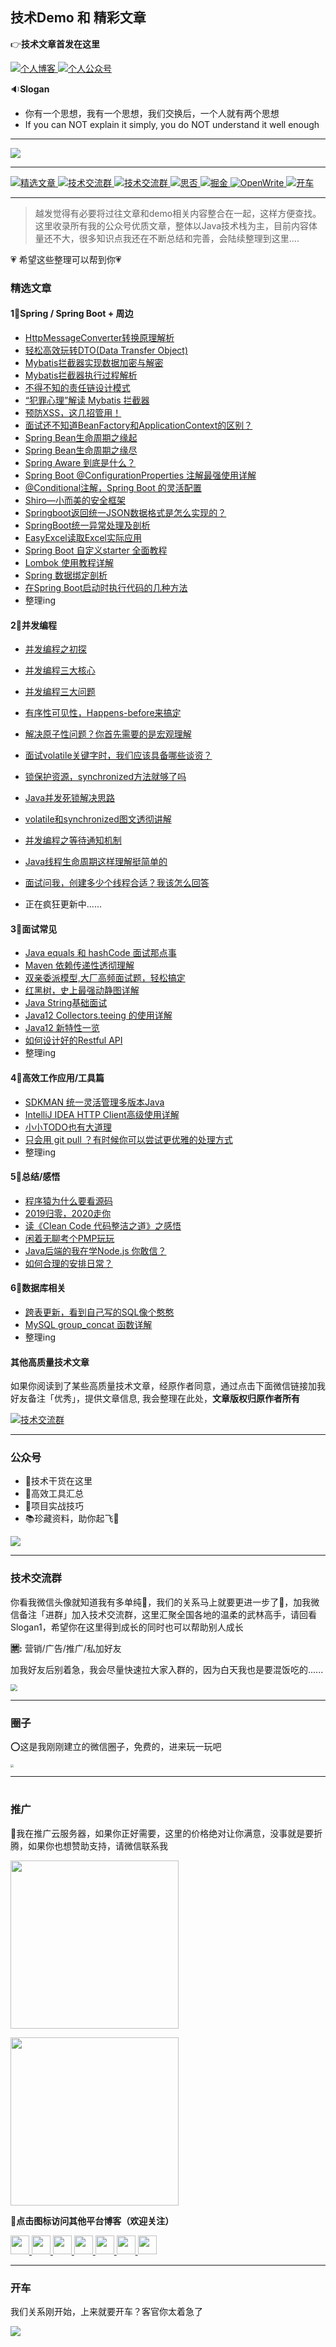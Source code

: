 ## 技术Demo 和 精彩文章



👉**技术文章首发在这里**

<p>
<a href="https://dayarch.top">
<img src="https://img.shields.io/badge/BLOG-%E6%97%A5%E6%8B%B1%E4%B8%80%E5%85%B5-brightgreen.svg" alt="个人博客">
</a>
<a href="#公众号">
<img src="https://img.shields.io/badge/%E5%85%AC%E4%BC%97%E5%8F%B7-%E6%97%A5%E6%8B%B1%E4%B8%80%E5%85%B5-blue.svg" alt="个人公众号">
</a>
</p>


🔉**Slogan** 

- 你有一个思想，我有一个思想，我们交换后，一个人就有两个思想
- If you can NOT explain it simply, you do NOT understand it well enough



---



![](https://cdn.jsdelivr.net/gh/FraserYu/img-host/blog-imgtaidu11.png)



---

<p>
<a href="#精选文章">
<img src="https://img.shields.io/badge/%E5%96%84%E7%94%A8Ctrl+F-%E9%98%85%E8%AF%BB%E7%B2%BE%E9%80%89%E6%96%87%E7%AB%A0-orange.svg" alt="精选文章">
</a>
<a href="#技术交流群">
<img src="https://img.shields.io/badge/Chat-%E5%8A%A0%E7%BE%A4%E4%BA%A4%E6%B5%81-brightgreen.svg" alt="技术交流群">
</a>
<a href="#圈子">
<img src="https://img.shields.io/badge/Social-%E5%BE%AE%E4%BF%A1%E5%9C%88%E5%AD%90-red.svg" alt="技术交流群">
</a>
<a href="https://segmentfault.com/u/tanrigongyibing" target="_blank">
<img src="https://img.shields.io/badge/Follow-%E6%80%9D%E5%90%A6-green.svg" alt="思否">
</a>
<a href="https://juejin.im/user/5d072f9b5188257de35fd756" target="_blank">
<img src="https://img.shields.io/badge/Follow-%E6%8E%98%E9%87%91-blue.svg" alt="掘金">
</a>
<a href="https://openwrite.cn/" target="_blank">
<img src="https://img.shields.io/badge/Tool-OpenWrite-blueviolet.svg" alt="OpenWrite">
</a>
<a href="#开车">
<img src="https://img.shields.io/badge/Happy-%E5%BC%80%E8%BD%A6-yellow.svg" alt="开车">
</a>
</p>


---



>  越发觉得有必要将过往文章和demo相关内容整合在一起，这样方便查找。这里收录所有我的公众号优质文章，整体以Java技术栈为主，目前内容体量还不大，很多知识点我还在不断总结和完善，会陆续整理到这里....



💗 希望这些整理可以帮到你💗





### 精选文章



#### 1⃣️Spring / Spring Boot + 周边

- [HttpMessageConverter转换原理解析](https://dayarch.top/p/spring-boot-messageconverter.html)
- [轻松高效玩转DTO(Data Transfer Object)](https://mp.weixin.qq.com/s/rE_cX0Z7nccY5D6z3O7mUQ)
- [Mybatis拦截器实现数据加密与解密](https://dayarch.top/p/mybatis-interceptor-encrypt-decrypt.html)
- [Mybatis拦截器执行过程解析](https://mp.weixin.qq.com/s/YVl20QqUHTXMubr68wXR1A)
- [不得不知的责任链设计模式](https://mp.weixin.qq.com/s/SqIkX01JwR6QXKTa6Kqp4Q)
- [“犯罪心理”解读 Mybatis 拦截器](https://mp.weixin.qq.com/s/8ohtlnT1Z_O2q8I154Z3-g)
- [预防XSS，这几招管用！](https://mp.weixin.qq.com/s/iK3SQjxx5dSfE0lIWyYqmA)
- [面试还不知道BeanFactory和ApplicationContext的区别？](https://dayarch.top/p/difference-between-beanfactory-and-applicationcontext.html)
- [Spring Bean生命周期之缘起](https://dayarch.top/p/spring-bean-lifecycle-creation.html)
- [Spring Bean生命周期之缘尽](https://dayarch.top/p/spring-bean-lifecycle-destroy.html)
- [Spring Aware 到底是什么？](https://dayarch.top/p/spring-aware.html)
- [Spring Boot @ConfigurationProperties 注解最强使用详解](https://dayarch.top/p/spring-boot-configurationProperties-usage.html)
- [@Conditional注解，Spring Boot 的灵活配置](https://dayarch.top/p/spring-boot-condition-annotation.html)
- [Shiro—小而美的安全框架](https://dayarch.top/p/shiro-in-practice.html)
- [Springboot返回统一JSON数据格式是怎么实现的？](https://dayarch.top/p/spring-boot-global-return.html)
- [SpringBoot统一异常处理及剖析](https://dayarch.top/p/spring-boot-global-exception.html)
- [EasyExcel读取Excel实际应用](https://dayarch.top/p/easyexcel-read.html)
- [Spring Boot 自定义starter 全面教程](https://dayarch.top/p/spring-boot-starter-custom.html)
- [Lombok 使用教程详解](https://dayarch.top/p/lombok-usage.html)
- [Spring 数据绑定剖析](https://dayarch.top/p/spring-data-binding-mechanism.html)
- [在Spring Boot启动时执行代码的几种方法](https://dayarch.top/p/spring-boot-execute-on-startup.html)
- 整理ing





#### 2⃣️并发编程

- [并发编程之初探](https://dayarch.top/p/java-concurrency-metaphor.html)

- [并发编程三大核心](https://dayarch.top/p/java-concurrency-core.html)

- [并发编程三大问题](https://dayarch.top/p/java-concurrency-three-questions.html)

- [有序性可见性，Happens-before来搞定](https://dayarch.top/p/java-concurrency-happens-before-rule.html)

- [解决原子性问题？你首先需要的是宏观理解](https://dayarch.top/p/java-concurrency-atomic.html)

- [面试volatile关键字时，我们应该具备哪些谈资？](https://dayarch.top/p/java-concurrency-volatile.html)

- [锁保护资源，synchronized方法就够了吗](https://dayarch.top/p/java-concurrency-lock-resource.html)

- [Java并发死锁解决思路](https://dayarch.top/p/java-concurrency-dead-lock.html)

- [volatile和synchronized图文透彻讲解](https://dayarch.top/p/difference-between-volatile-and-synchronized-keyword.html)

- [并发编程之等待通知机制](https://dayarch.top/p/waiting-notification-mechanism.html)

- [Java线程生命周期这样理解挺简单的](https://dayarch.top/p/java-thread-life-cycle.html)

- [面试问我，创建多少个线程合适？我该怎么回答](https://dayarch.top/p/how-many-threads-should-be-created.html)

- 正在疯狂更新中......

  



#### 3⃣️面试常见

- [Java equals 和 hashCode 面试那点事](https://dayarch.top/p/java-equals-hashcode.html)
- [Maven 依赖传递性透彻理解](https://dayarch.top/p/maven-dependency-optional-transitive.html)
- [双亲委派模型,大厂高频面试题，轻松搞定](https://dayarch.top/p/java-parents-delegation-model.html)
- [红黑树，史上最强动静图详解](https://dayarch.top/p/redblack-tree.html)
- [Java String基础面试](https://dayarch.top/p/java-string-interview.html)
- [Java12 Collectors.teeing 的使用详解](https://dayarch.top/p/jdk12-collectors-teeing-api-usage.html)
- [Java12 新特性一览](https://dayarch.top/p/jdk12-new-feature-overview.html)
- [如何设计好的Restful API](https://dayarch.top/p/restful-api-design.html)
- 整理ing





#### 4⃣️高效工作应用/工具篇

- [SDKMAN 统一灵活管理多版本Java](https://dayarch.top/p/multiple-java-management.html)
- [IntelliJ IDEA HTTP Client高级使用详解](https://dayarch.top/p/http-client-advanced-usage.html)
- [小小TODO也有大道理](https://dayarch.top/p/how-to-use-todo-feature.html)
- [只会用 git pull ？有时候你可以尝试更优雅的处理方式](https://mp.weixin.qq.com/s/6dg3u2PkcTSQHu_3T_QYnA)
- 整理ing





#### 5⃣️总结/感悟

- [程序猿为什么要看源码](https://mp.weixin.qq.com/s/V7h8O6pVFQ-nr_iA2SNqtw)
- [2019归零，2020走你](https://dayarch.top/p/2019-summary.html)
- [读《Clean Code 代码整洁之道》之感悟](https://dayarch.top/p/book-reviews-clean-code.html)
- [闲着无聊考个PMP玩玩](https://dayarch.top/p/pmp-certificate.html)
- [Java后端的我在学Node.js 你敢信？](https://dayarch.top/p/start-to-learn-nodejs.html)
- [如何合理的安排日常？](https://dayarch.top/p/how-to-organize-your-day.html)





#### 6⃣️数据库相关

- [跨表更新，看到自己写的SQL像个憨憨](https://dayarch.top/p/mysql-cross-table-update.html)
- [MySQL group_concat 函数详解](https://dayarch.top/p/mysql-group-concat-function-usage.html)
- 整理ing





#### 其他高质量技术文章

如果你阅读到了某些高质量技术文章，经原作者同意，通过点击下面微信链接加我好友备注「优秀」，提供文章信息, 我会整理在此处，**文章版权归原作者所有**

<p><a href="#技术交流群">
<img src="https://img.shields.io/badge/Chat-%E5%8A%A0%E6%88%91%E5%BE%AE%E4%BF%A1-blue.svg" alt="技术交流群">
</a></p>


---



### 公众号

- 🧮技术干货在这里
- 🔧高效工具汇总
- 🧱项目实战技巧
- 📚珍藏资料，助你起飞🛫️ 



![](https://cdn.jsdelivr.net/gh/FraserYu/img-host/blog-imgqr.png)





---






### 

### 技术交流群

你看我微信头像就知道我有多单纯🌹，我们的关系马上就要更进一步了💋，加我微信备注「进群」加入技术交流群，这里汇聚全国各地的温柔的武林高手，请回看Slogan1，希望你在这里得到成长的同时也可以帮助别人成长 



**🈲️:** 营销/广告/推广/私加好友



加我好友后别着急，我会尽量快速拉大家入群的，因为白天我也是要混饭吃的......



<img src="https://cdn.jsdelivr.net/gh/FraserYu/img-host/blog-imgWechatIMG124.jpeg" style="zoom:70%;" />





---

### 圈子

⭕️这是我刚刚建立的微信圈子，免费的，进来玩一玩吧



<img src="https://cdn.jsdelivr.net/gh/FraserYu/img-host/blog-imgWechatIMG191.jpeg" style="zoom:30%;" />





---

#

### 推广

🎁我在推广云服务器，如果你正好需要，这里的价格绝对让你满意，没事就是要折腾，如果你也想赞助支持，请微信联系我

<p>
  <a href="https://www.aliyun.com/minisite/goods?userCode=d4nba2y2" title="阿里云" rel="external nofollow noopener noreferrer" target="_blank">
    <img src="https://cdn.jsdelivr.net/gh/FraserYu/img-host/blog-imgaliyun300x90.jpg" width="269">
  </a>
</p>
<p>
  <a href="https://url.cn/5B5MNZY" title="阿里云" rel="external nofollow noopener noreferrer" target="_blank">
    <img src="https://cdn.jsdelivr.net/gh/FraserYu/img-host/blog-imgtengxunyun.jpg" width="269">
  </a>
</p>



📓**点击图标访问其他平台博客（欢迎关注）**

<div>
	<span>
		<a href="https://segmentfault.com/u/tanrigongyibing" title="思否" rel="external nofollow" target="_blank"><img src="https://cdn.jsdelivr.net/gh/FraserYu/img-host/blog-imgsf1.png" width="30">
		</a>
	</span>
	<span>
  	<a href="https://juejin.im/user/5d072f9b5188257de35fd756" title="掘金" rel="external nofollow" target="_blank"><img src="https://cdn.jsdelivr.net/gh/FraserYu/img-host/blog-imgjuejin.png" width="30">
  	</a>
  </span>
  <span>
  	<a href="https://www.jianshu.com/u/9f9cb4189453" title="简书" rel="external nofollow" target="_blank"><img src="https://cdn.jsdelivr.net/gh/FraserYu/img-host/blog-imgjianshu.png" width="30">
  	</a>
  </span>
  <span>
  	<a href="https://blog.csdn.net/yusimiao" title="CSDN" rel="external nofollow" target="_blank"><img src="https://cdn.jsdelivr.net/gh/FraserYu/img-host/blog-imgcsdn.svg" width="30">
  	</a>
  </span>        
  <span>
  	<a href="https://www.zhihu.com/people/claus-yu/activities" title="知乎" rel="external nofollow" target="_blank"><img src="https://cdn.jsdelivr.net/gh/FraserYu/img-host/blog-imgzhihu.png" width="30">
  	</a>
  </span>
  <span>
  	<a href="https://www.toutiao.com/c/user/103333527519/#mid=1637550143042563" title="头条" rel="external nofollow" target="_blank"><img src="https://cdn.jsdelivr.net/gh/FraserYu/img-host/blog-imgtoutiao.png" width="30">
  	</a>
  </span>           
  <span>
  	<a href="https://my.oschina.net/u/4149877" title="开源中国" rel="external nofollow" target="_blank"><img src="https://cdn.jsdelivr.net/gh/FraserYu/img-host/blog-imgosc.png" width="30">
  	</a>
  </span>
</div>


---



### 开车

我们关系刚开始，上来就要开车？客官你太着急了

![](https://cdn.jsdelivr.net/gh/FraserYu/img-host/blog-img20200207170937.png)








